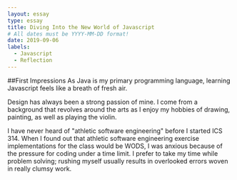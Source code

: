 ```yaml
---
layout: essay
type: essay
title: Diving Into the New World of Javascript
# All dates must be YYYY-MM-DD format!
date: 2019-09-06
labels:
  - Javascript
  - Reflection
---
```

##First Impressions
As Java is my primary programming language, learning Javascript feels like a breath of fresh air.
  
Design has always been a strong passion of mine. I come from a background that revolves around the arts as I enjoy my hobbies of drawing, painting, as well as playing the violin.

I have never heard of "athletic software engineering" before I started ICS 314. When I found out that athletic software engineering exercise implementations for the class would be WODS, I was anxious because of the pressure for coding under a time limit. I prefer to take my time while problem solving; rushing myself usually results in overlooked errors woven in really clumsy work.
